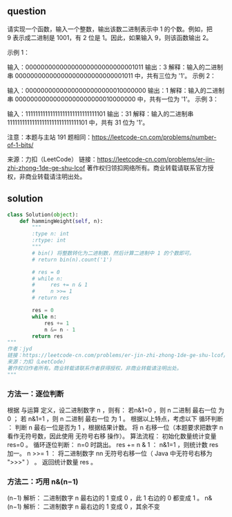 

## question
请实现一个函数，输入一个整数，输出该数二进制表示中 1 的个数。例如，把 9 表示成二进制是 1001，有 2 位是 1。因此，如果输入 9，则该函数输出 2。

示例 1：

输入：00000000000000000000000000001011
输出：3
解释：输入的二进制串 00000000000000000000000000001011 中，共有三位为 '1'。
示例 2：

输入：00000000000000000000000010000000
输出：1
解释：输入的二进制串 00000000000000000000000010000000 中，共有一位为 '1'。
示例 3：

输入：11111111111111111111111111111101
输出：31
解释：输入的二进制串 11111111111111111111111111111101 中，共有 31 位为 '1'。
 

注意：本题与主站 191 题相同：https://leetcode-cn.com/problems/number-of-1-bits/

来源：力扣（LeetCode）
链接：https://leetcode-cn.com/problems/er-jin-zhi-zhong-1de-ge-shu-lcof
著作权归领扣网络所有。商业转载请联系官方授权，非商业转载请注明出处。

## solution

```python
class Solution(object):
    def hammingWeight(self, n):
        """
        :type n: int
        :rtype: int
        """
        # bin() 将整数转化为二进制数，然后计算二进制中 1 的个数即可。
        # return bin(n).count('1')

        # res = 0
        # while n:
        #     res += n & 1
        #     n >>= 1
        # return res

        res = 0
        while n:
            res += 1
            n &= n - 1
        return res
"""
作者：jyd
链接：https://leetcode-cn.com/problems/er-jin-zhi-zhong-1de-ge-shu-lcof/solution/mian-shi-ti-15-er-jin-zhi-zhong-1de-ge-shu-wei-yun/
来源：力扣（LeetCode）
著作权归作者所有。商业转载请联系作者获得授权，非商业转载请注明出处。
"""
```
### 方法一：逐位判断
根据 与运算 定义，设二进制数字 n ，则有：
若n&1=0 ，则 n 二进制 最右一位 为 0 ；
若 n&1=1 ，则 n 二进制 最右一位 为 1 。
根据以上特点，考虑以下 循环判断 ：
判断 n 最右一位是否为 1 ，根据结果计数。
将 n 右移一位（本题要求把数字 n 看作无符号数，因此使用 无符号右移 操作）。
算法流程：
初始化数量统计变量 res=0 。
循环逐位判断： n=0 时跳出。
res += n & 1 ： n&1=1 ，则统计数 res 加一。
n >>= 1 ： 将二进制数字 nn 无符号右移一位（ Java 中无符号右移为 ">>>" ） 。
返回统计数量 res 。


### 方法二：巧用 n&(n−1)
(n−1) 解析： 二进制数字 n 最右边的 1 变成 0 ，此 1 右边的 0 都变成 1 。
n&(n−1) 解析： 二进制数字 n 最右边的 1 变成 0 ，其余不变
